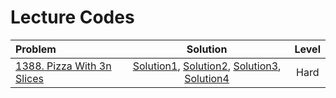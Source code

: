 # Lecture Codes

|  **Problem**  |  **Solution**  |  **Level**  |
|:--------------|:--------------:|:-----------:|
|  [1388. Pizza With 3n Slices](https://leetcode.com/problems/pizza-with-3n-slices/description/)  |  [Solution1](https://github.com/kishanrajput23/Love-Babbar-CPP-DSA-Course/blob/main/Lectures/Lecture_121/Lecture_Codes/1388_1.cpp), [Solution2](https://github.com/kishanrajput23/Love-Babbar-CPP-DSA-Course/blob/main/Lectures/Lecture_121/Lecture_Codes/1388_2.cpp), [Solution3](https://github.com/kishanrajput23/Love-Babbar-CPP-DSA-Course/blob/main/Lectures/Lecture_121/Lecture_Codes/1388_3.cpp), [Solution4](https://github.com/kishanrajput23/Love-Babbar-CPP-DSA-Course/blob/main/Lectures/Lecture_121/Lecture_Codes/1388_4.cpp)  |  Hard  |
